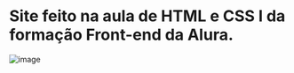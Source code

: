# Site feito na aula de HTML e CSS I da formação Front-end da Alura.

![image](https://user-images.githubusercontent.com/70844369/205467965-4895ab09-1af5-4b9b-8501-dd8e38061eeb.png#vitrinedev)
